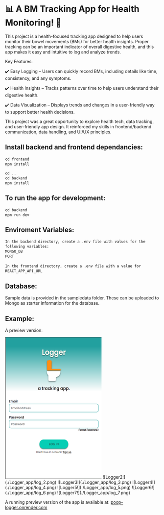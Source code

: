 # 📊 A BM Tracking App for Health Monitoring! 🚀

This project is a health-focused tracking app designed to help users monitor their bowel movements (BMs) for better health insights. Proper tracking can be an important indicator of overall digestive health, and this app makes it easy and intuitive to log and analyze trends.

Key Features:

✔️ Easy Logging – Users can quickly record BMs, including details like time, consistency, and any symptoms.

✔️ Health Insights – Tracks patterns over time to help users understand their digestive health.

✔️ Data Visualization – Displays trends and changes in a user-friendly way to support better health decisions.

This project was a great opportunity to explore health tech, data tracking, and user-friendly app design. It reinforced my skills in frontend/backend communication, data handling, and UI/UX principles.


## Install backend and frontend dependancies:

```
cd frontend
npm install
```

```
cd ..
cd backend
npm install
```


## To run the app for development:

```
cd backend
npm run dev
```

## Enviroment Variables:
```
In the backend directory, create a .env file with values for the following variables:
MONGO_DB
PORT

In the frontend directory, create a .env file with a value for 
REACT_APP_API_URL 
```

## Database:
Sample data is provided in the sampledata folder. These can be uploaded to Mongo as starter information for the database. 

## Example:

A preview version:

<img src="https://github.com/MatheusChampion/logger/blob/main/Logger_app/log_1.png" width="315" height="462">
![Logger2!](./Logger_app/log_2.png)
![Logger3!](./Logger_app/log_3.png)
![Logger4!](./Logger_app/log_4.png)
![Logger5!](./Logger_app/log_5.png)
![Logger6!](./Logger_app/log_6.png)
![Logger7!](./Logger_app/log_7.png)

A running preview version of the app is available at:
[poop-logger.onrender.com](https://poop-logger.onrender.com/)

